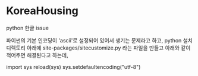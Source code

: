 # KoreaHousing

python 한글 issue

파이썬의 기본 인코딩이 'ascii'로 설정되어 있어서 생기는 문제라고 하고,
python 설치 디렉토리 아래에 site-packages/sitecustomize.py 라는 파일을 만들고 아래와 같이 적어주면 해결된다고 하는데,

import sys
reload(sys)
sys.setdefaultencoding("utf-8")
